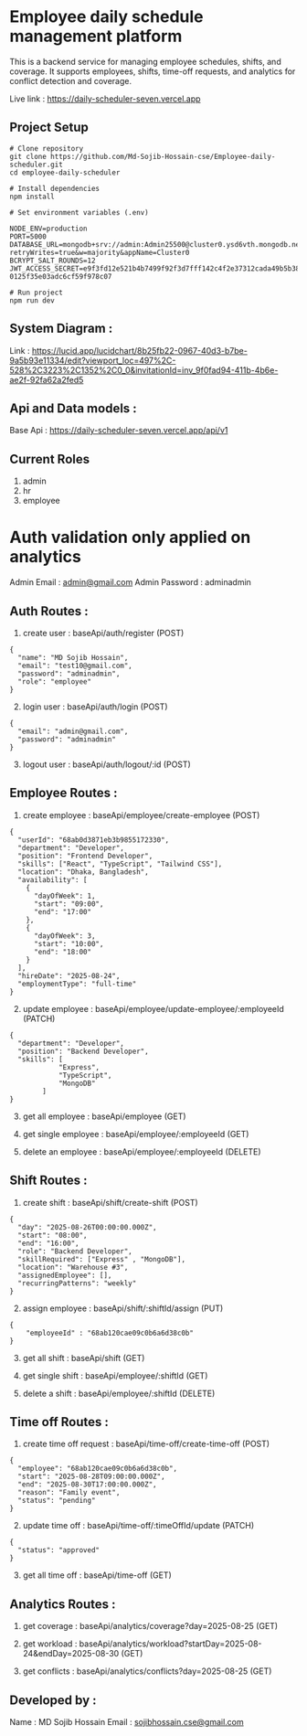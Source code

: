 # Employee daily schedule management platform

This is a backend service for managing employee schedules, shifts, and coverage. It supports employees, shifts, time-off requests, and analytics for conflict detection and coverage.

Live link : https://daily-scheduler-seven.vercel.app

## Project Setup

```
# Clone repository
git clone https://github.com/Md-Sojib-Hossain-cse/Employee-daily-scheduler.git
cd employee-daily-scheduler

# Install dependencies
npm install

# Set environment variables (.env)

NODE_ENV=production
PORT=5000
DATABASE_URL=mongodb+srv://admin:Admin25500@cluster0.ysd6vth.mongodb.net/daily_scheduler?retryWrites=true&w=majority&appName=Cluster0
BCRYPT_SALT_ROUNDS=12
JWT_ACCESS_SECRET=e9f3fd12e521b4b7499f92f3d7fff142c4f2e37312cada49b5b3826a35edc8eb79c5c2a0dcf1e82c869203a29362aae1188e571
0125f35e03adc6cf59f978c07

# Run project
npm run dev

```

## System Diagram :

Link : https://lucid.app/lucidchart/8b25fb22-0967-40d3-b7be-9a5b93e11334/edit?viewport_loc=497%2C-528%2C3223%2C1352%2C0_0&invitationId=inv_9f0fad94-411b-4b6e-ae2f-92fa62a2fed5

## Api and Data models :

Base Api : https://daily-scheduler-seven.vercel.app/api/v1

## Current Roles

1. admin
2. hr
3. employee

# Auth validation only applied on analytics

Admin Email : admin@gmail.com
Admin Password : adminadmin

## Auth Routes :

1. create user : baseApi/auth/register (POST)

```
{
  "name": "MD Sojib Hossain",
  "email": "test10@gmail.com",
  "password": "adminadmin",
  "role": "employee"
}
```

2. login user : baseApi/auth/login (POST)

```
{
  "email": "admin@gmail.com",
  "password": "adminadmin"
}
```

3. logout user : baseApi/auth/logout/:id (POST)

## Employee Routes :

1. create employee : baseApi/employee/create-employee (POST)

```
{
  "userId": "68ab0d3871eb3b9855172330",
  "department": "Developer",
  "position": "Frontend Developer",
  "skills": ["React", "TypeScript", "Tailwind CSS"],
  "location": "Dhaka, Bangladesh",
  "availability": [
    {
      "dayOfWeek": 1,
      "start": "09:00",
      "end": "17:00"
    },
    {
      "dayOfWeek": 3,
      "start": "10:00",
      "end": "18:00"
    }
  ],
  "hireDate": "2025-08-24",
  "employmentType": "full-time"
}
```

2. update employee : baseApi/employee/update-employee/:employeeId (PATCH)

```
{
  "department": "Developer",
  "position": "Backend Developer",
  "skills": [
            "Express",
            "TypeScript",
            "MongoDB"
        ]
}
```

3. get all employee : baseApi/employee (GET)

4. get single employee : baseApi/employee/:employeeId (GET)

5. delete an employee : baseApi/employee/:employeeId (DELETE)

## Shift Routes :

1. create shift : baseApi/shift/create-shift (POST)

```
{
  "day": "2025-08-26T00:00:00.000Z",
  "start": "08:00",
  "end": "16:00",
  "role": "Backend Developer",
  "skillRequired": ["Express" , "MongoDB"],
  "location": "Warehouse #3",
  "assignedEmployee": [],
  "recurringPatterns": "weekly"
}

```

2. assign employee : baseApi/shift/:shiftId/assign (PUT)

```
{
    "employeeId" : "68ab120cae09c0b6a6d38c0b"
}
```

3. get all shift : baseApi/shift (GET)

4. get single shift : baseApi/employee/:shiftId (GET)

5. delete a shift : baseApi/employee/:shiftId (DELETE)

## Time off Routes :

1. create time off request : baseApi/time-off/create-time-off (POST)

```
{
  "employee": "68ab120cae09c0b6a6d38c0b",
  "start": "2025-08-28T09:00:00.000Z",
  "end": "2025-08-30T17:00:00.000Z",
  "reason": "Family event",
  "status": "pending"
}
```

2. update time off : baseApi/time-off/:timeOffId/update (PATCH)

```
{
  "status": "approved"
}
```

3. get all time off : baseApi/time-off (GET)

## Analytics Routes :

1. get coverage : baseApi/analytics/coverage?day=2025-08-25 (GET)

2. get workload : baseApi/analytics/workload?startDay=2025-08-24&endDay=2025-08-30 (GET)

3. get conflicts : baseApi/analytics/conflicts?day=2025-08-25 (GET)

## Developed by :

Name : MD Sojib Hossain
Email : sojibhossain.cse@gmail.com
